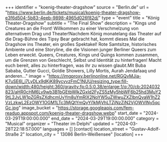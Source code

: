 +++
identifier = "koenig-theater-dragshow"
source = "Berlin.de"
url = "https://www.berlin.de/tickets/musical/koenig-theater-dragshow-e3f6d504-5b83-4eeb-9898-4965d026f82d/"
type = "event"
title = "König Theater-Dragshow"
subtitle = "The Final Show"
description = "Kings und Creatures an die Front! Willkommen zu einer Verschmelzung von alternativem Drag und Theater!Nachdem König monatelang das Theater auf die Drag-Bühne des Tipsy Bear gebracht hat, kommt dieses Mal die Dragshow ins Theater, ein großes Spektakel! Rote Samtsitze, historisches Ambiente und eine Storyline, die die Visionen junger Berliner Queers zum Leben erweckt. Queers, Creatures, Kings und Quings kommen zusammen, um die Grenzen von Geschlecht, Selbst und Identität zu hinterfragen! Macht euch bereit, alles zu hinterfragen, was ihr zu wissen glaubt.Mit Buba Sababa, Gutter Gucci, Goldie Showers, Lilly Mortis, Aurah Jendafaaq und anderen..."
image = "https://imgproxy.berlinonline.net/RGQvMJia-K7uSE6l_i7LyDLx9dKjK89ycvvzFmC1NUU/resizing_type:fill-down/width:480/height:360/gravity:fp:0.5:0.38/enlarge:1/q:70/cb:2024032823/aHR0cHM6Ly9wb3B1bGEtbWlkZGxld2FyZS5zMy5hbWF6b25hd3MuY29tL2JvLW1pZGRsZXdhcmUvYm8uYmRlX2NoYW5uZWwuZXZlbnQvaW1hZ2VzLzkwL2EzOWY1OGM1LTc3MjQtYmQyYi1kMjVhLTZjNzZiN2VjOWVlNy5qcGc.jpg"
image_bucket = "https://storage.googleapis.com/fem-readup.appspot.com/koenig-theater-dragshow.webp"
start_date = "2024-03-29T19:00:00.000"
end_date = "2024-03-29T19:00:00.000"
category = "Musical"
organizer = "Theater im Delphi"
updated = "2024-03-28T22:18:57.000"
languages = []
[contact]
location_street = "Gustav-Adolf-Straße 2"
location_city = " 13086 Berlin-Weißensee"
[location]
+++